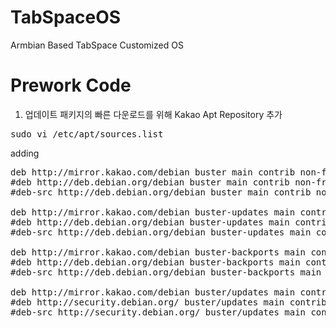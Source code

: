 # TabSpaceOS
Armbian Based TabSpace Customized OS


# Prework Code

1. 업데이트 패키지의 빠른 다운로드를 위해 Kakao Apt Repository 추가

<pre>
sudo vi /etc/apt/sources.list
</pre>
adding
<pre>
deb http://mirror.kakao.com/debian buster main contrib non-free
#deb http://deb.debian.org/debian buster main contrib non-free
#deb-src http://deb.debian.org/debian buster main contrib non-free

deb http://mirror.kakao.com/debian buster-updates main contrib non-free
#deb http://deb.debian.org/debian buster-updates main contrib non-free
#deb-src http://deb.debian.org/debian buster-updates main contrib non-free

deb http://mirror.kakao.com/debian buster-backports main contrib non-free
#deb http://deb.debian.org/debian buster-backports main contrib non-free
#deb-src http://deb.debian.org/debian buster-backports main contrib non-free

deb http://mirror.kakao.com/debian buster/updates main contrib non-free
#deb http://security.debian.org/ buster/updates main contrib non-free
#deb-src http://security.debian.org/ buster/updates main contrib non-free
</pre>
